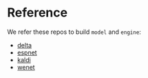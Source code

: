 # Reference

We refer these repos to build `model` and `engine`:

* [delta](https://github.com/Delta-ML/delta.git)
* [espnet](https://github.com/espnet/espnet.git)
* [kaldi](https://github.com/kaldi-asr/kaldi.git)
* [wenet](https://github.com/mobvoi/wenet)
